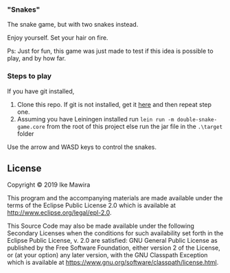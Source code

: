 ### "Snakes"

The snake game, but with two snakes instead.

Enjoy yourself. Set your hair on fire.

Ps: Just for fun, this game was just made to test if this idea is possible to play, and by 
how far.

### Steps to play
If you have git installed, 
1. Clone this repo. If git is not installed, get it [here](https://www.atlassian.com/git/tutorials/install-git) and 
then repeat step one.
2. Assuming you have Leiningen installed run 
```lein run -m double-snake-game.core``` 
from the root of this project else run the jar file in the ```.\target``` folder

Use the arrow and WASD keys to control the snakes.

## License

Copyright © 2019 Ike Mawira

This program and the accompanying materials are made available under the
terms of the Eclipse Public License 2.0 which is available at
http://www.eclipse.org/legal/epl-2.0.

This Source Code may also be made available under the following Secondary
Licenses when the conditions for such availability set forth in the Eclipse
Public License, v. 2.0 are satisfied: GNU General Public License as published by
the Free Software Foundation, either version 2 of the License, or (at your
option) any later version, with the GNU Classpath Exception which is available
at https://www.gnu.org/software/classpath/license.html.
